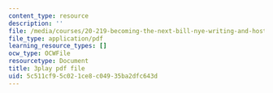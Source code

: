 ```yaml
---
content_type: resource
description: ''
file: /media/courses/20-219-becoming-the-next-bill-nye-writing-and-hosting-the-educational-show-january-iap-2015/5c511cf95c021ce8c04935ba2dfc643d_2z33hyYG6Js.pdf
file_type: application/pdf
learning_resource_types: []
ocw_type: OCWFile
resourcetype: Document
title: 3play pdf file
uid: 5c511cf9-5c02-1ce8-c049-35ba2dfc643d
---
```

